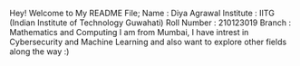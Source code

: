 Hey! Welcome to My README File;
Name : Diya Agrawal
Institute : IITG (Indian Institute of Technology Guwahati)
Roll Number : 210123019
Branch : Mathematics and Computing
I am from Mumbai, I have intrest in Cybersecurity and Machine Learning and also want to explore other fields along the way :) 

